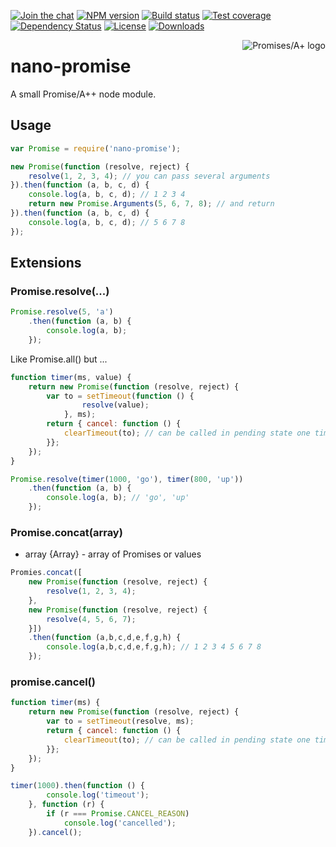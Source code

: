 [![Join the chat][gitter-image]][gitter-url]
[![NPM version][npm-image]][npm-url]
[![Build status][travis-image]][travis-url]
[![Test coverage][coveralls-image]][coveralls-url]
[![Dependency Status][david-image]][david-url]
[![License][license-image]][license-url]
[![Downloads][downloads-image]][downloads-url]

<a href="https://promisesaplus.com/">
    <img src="https://promisesaplus.com/assets/logo-small.png" alt="Promises/A+ logo"
         title="Promises/A+ 1.1 compliant" align="right" />
</a>

# nano-promise

A small Promise/A++ node module.

## Usage



```js
var Promise = require('nano-promise');

new Promise(function (resolve, reject) {
	resolve(1, 2, 3, 4); // you can pass several arguments
}).then(function (a, b, c, d) {
	console.log(a, b, c, d); // 1 2 3 4
	return new Promise.Arguments(5, 6, 7, 8); // and return
}).then(function (a, b, c, d) {
	console.log(a, b, c, d); // 5 6 7 8
});
````

## Extensions

### Promise.resolve(...)


```js
Promise.resolve(5, 'a')
	.then(function (a, b) {
		console.log(a, b);
	});
```

Like Promise.all() but ...

```js
function timer(ms, value) {
	return new Promise(function (resolve, reject) {
		var to = setTimeout(function () {
				resolve(value);
			}, ms);
		return { cancel: function () {
			clearTimeout(to); // can be called in pending state one time only
		}};
	});
}

Promise.resolve(timer(1000, 'go'), timer(800, 'up'))
	.then(function (a, b) {
		console.log(a, b); // 'go', 'up'
	});
```



### Promise.concat(array)

* array {Array} - array of Promises or values

```js
Promies.concat([
	new Promise(function (resolve, reject) {
		resolve(1, 2, 3, 4);
	},
	new Promise(function (resolve, reject) {
		resolve(4, 5, 6, 7);
	}])
	.then(function (a,b,c,d,e,f,g,h) {
		console.log(a,b,c,d,e,f,g,h); // 1 2 3 4 5 6 7 8
	});
```

### promise.cancel()

```js
function timer(ms) {
	return new Promise(function (resolve, reject) {
		var to = setTimeout(resolve, ms);
		return { cancel: function () {
			clearTimeout(to); // can be called in pending state one time only
		}};
	});
}

timer(1000).then(function () {
		console.log('timeout');
	}, function (r) {
		if (r === Promise.CANCEL_REASON)
			console.log('cancelled');
	}).cancel();

```

[gitter-image]: https://badges.gitter.im/Holixus/nano-promise.svg
[gitter-url]: https://gitter.im/Holixus/nano-promise?utm_source=badge&utm_medium=badge&utm_campaign=pr-badge&utm_content=badge

[npm-image]: https://badge.fury.io/js/nano-promise.svg
[npm-url]: https://npmjs.org/package/nano-promise

[github-tag]: http://img.shields.io/github/tag/Holixus/nano-promise.svg
[github-url]: https://github.com/Holixus/nano-promise/tags

[travis-image]: https://travis-ci.org/Holixus/nano-promise.svg?branch=cancellable
[travis-url]: https://travis-ci.org/Holixus/nano-promise

[coveralls-image]: https://coveralls.io/repos/github/Holixus/nano-promise/badge.svg?branch=master
[coveralls-url]: https://coveralls.io/r/Holixus/nano-promise

[david-image]: http://david-dm.org/Holixus/nano-promise.svg
[david-url]: https://david-dm.org/Holixus/nano-promise

[license-image]: http://img.shields.io/npm/l/nano-promise.svg
[license-url]: LICENSE

[downloads-image]: http://img.shields.io/npm/dm/nano-promise.svg
[downloads-url]: https://npmjs.org/package/nano-promise
